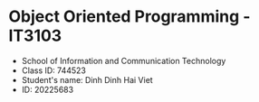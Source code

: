 # Object Oriented Programming - IT3103
- School of Information and Communication Technology
- Class ID: 744523
- Student's name: Dinh Dinh Hai Viet
- ID: 20225683

